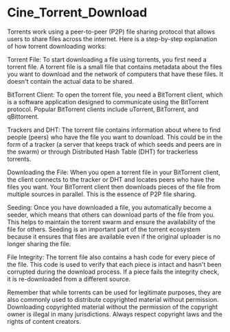 # Cine_Torrent_Download

Torrents work using a peer-to-peer (P2P) file sharing protocol that allows users to share files across the internet. Here is a step-by-step explanation of how torrent downloading works:

Torrent File: To start downloading a file using torrents, you first need a torrent file. A torrent file is a small file that contains metadata about the files you want to download and the network of computers that have these files. It doesn't contain the actual data to be shared.

BitTorrent Client: To open the torrent file, you need a BitTorrent client, which is a software application designed to communicate using the BitTorrent protocol. Popular BitTorrent clients include uTorrent, BitTorrent, and qBittorrent.

Trackers and DHT: The torrent file contains information about where to find people (peers) who have the file you want to download. This could be in the form of a tracker (a server that keeps track of which seeds and peers are in the swarm) or through Distributed Hash Table (DHT) for trackerless torrents.

Downloading the File: When you open a torrent file in your BitTorrent client, the client connects to the tracker or DHT and locates peers who have the files you want. Your BitTorrent client then downloads pieces of the file from multiple sources in parallel. This is the essence of P2P file sharing.

Seeding: Once you have downloaded a file, you automatically become a seeder, which means that others can download parts of the file from you. This helps to maintain the torrent swarm and ensure the availability of the file for others. Seeding is an important part of the torrent ecosystem because it ensures that files are available even if the original uploader is no longer sharing the file.

File Integrity: The torrent file also contains a hash code for every piece of the file. This code is used to verify that each piece is intact and hasn't been corrupted during the download process. If a piece fails the integrity check, it is re-downloaded from a different source.

Remember that while torrents can be used for legitimate purposes, they are also commonly used to distribute copyrighted material without permission. Downloading copyrighted material without the permission of the copyright owner is illegal in many jurisdictions. Always respect copyright laws and the rights of content creators.
